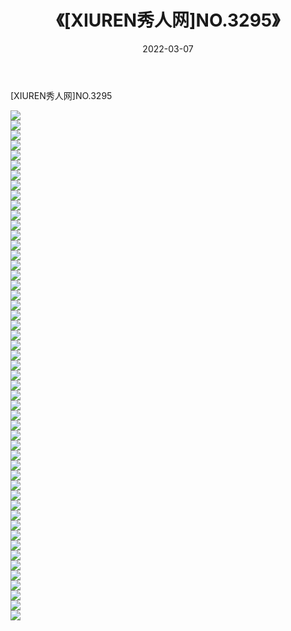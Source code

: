 ﻿---
layout: post
title:  《[XIUREN秀人网]NO.3295》
date:   2022-03-07
img: http://img.660000.xyz/Sharelink/秀人网/秀人网第04部分/[XIUREN秀人网]NO.3295/000.jpg
categories: [美女, 清纯, 唯美]
---

[XIUREN秀人网]NO.3295

 ![](http://img.660000.xyz/Sharelink/秀人网/秀人网第04部分/[XIUREN秀人网]NO.3295/001.jpg) <br>![](http://img.660000.xyz/Sharelink/秀人网/秀人网第04部分/[XIUREN秀人网]NO.3295/002.jpg) <br>![](http://img.660000.xyz/Sharelink/秀人网/秀人网第04部分/[XIUREN秀人网]NO.3295/003.jpg) <br>![](http://img.660000.xyz/Sharelink/秀人网/秀人网第04部分/[XIUREN秀人网]NO.3295/004.jpg) <br>![](http://img.660000.xyz/Sharelink/秀人网/秀人网第04部分/[XIUREN秀人网]NO.3295/005.jpg) <br>![](http://img.660000.xyz/Sharelink/秀人网/秀人网第04部分/[XIUREN秀人网]NO.3295/006.jpg) <br>![](http://img.660000.xyz/Sharelink/秀人网/秀人网第04部分/[XIUREN秀人网]NO.3295/007.jpg) <br>![](http://img.660000.xyz/Sharelink/秀人网/秀人网第04部分/[XIUREN秀人网]NO.3295/008.jpg) <br>![](http://img.660000.xyz/Sharelink/秀人网/秀人网第04部分/[XIUREN秀人网]NO.3295/009.jpg) <br>![](http://img.660000.xyz/Sharelink/秀人网/秀人网第04部分/[XIUREN秀人网]NO.3295/010.jpg) <br>![](http://img.660000.xyz/Sharelink/秀人网/秀人网第04部分/[XIUREN秀人网]NO.3295/011.jpg) <br>![](http://img.660000.xyz/Sharelink/秀人网/秀人网第04部分/[XIUREN秀人网]NO.3295/012.jpg) <br>![](http://img.660000.xyz/Sharelink/秀人网/秀人网第04部分/[XIUREN秀人网]NO.3295/013.jpg) <br>![](http://img.660000.xyz/Sharelink/秀人网/秀人网第04部分/[XIUREN秀人网]NO.3295/014.jpg) <br>![](http://img.660000.xyz/Sharelink/秀人网/秀人网第04部分/[XIUREN秀人网]NO.3295/015.jpg) <br>![](http://img.660000.xyz/Sharelink/秀人网/秀人网第04部分/[XIUREN秀人网]NO.3295/016.jpg) <br>![](http://img.660000.xyz/Sharelink/秀人网/秀人网第04部分/[XIUREN秀人网]NO.3295/017.jpg) <br>![](http://img.660000.xyz/Sharelink/秀人网/秀人网第04部分/[XIUREN秀人网]NO.3295/018.jpg) <br>![](http://img.660000.xyz/Sharelink/秀人网/秀人网第04部分/[XIUREN秀人网]NO.3295/019.jpg) <br>![](http://img.660000.xyz/Sharelink/秀人网/秀人网第04部分/[XIUREN秀人网]NO.3295/020.jpg) <br>![](http://img.660000.xyz/Sharelink/秀人网/秀人网第04部分/[XIUREN秀人网]NO.3295/021.jpg) <br>![](http://img.660000.xyz/Sharelink/秀人网/秀人网第04部分/[XIUREN秀人网]NO.3295/022.jpg) <br>![](http://img.660000.xyz/Sharelink/秀人网/秀人网第04部分/[XIUREN秀人网]NO.3295/023.jpg) <br>![](http://img.660000.xyz/Sharelink/秀人网/秀人网第04部分/[XIUREN秀人网]NO.3295/024.jpg) <br>![](http://img.660000.xyz/Sharelink/秀人网/秀人网第04部分/[XIUREN秀人网]NO.3295/025.jpg) <br>![](http://img.660000.xyz/Sharelink/秀人网/秀人网第04部分/[XIUREN秀人网]NO.3295/026.jpg) <br>![](http://img.660000.xyz/Sharelink/秀人网/秀人网第04部分/[XIUREN秀人网]NO.3295/027.jpg) <br>![](http://img.660000.xyz/Sharelink/秀人网/秀人网第04部分/[XIUREN秀人网]NO.3295/028.jpg) <br>![](http://img.660000.xyz/Sharelink/秀人网/秀人网第04部分/[XIUREN秀人网]NO.3295/029.jpg) <br>![](http://img.660000.xyz/Sharelink/秀人网/秀人网第04部分/[XIUREN秀人网]NO.3295/030.jpg) <br>![](http://img.660000.xyz/Sharelink/秀人网/秀人网第04部分/[XIUREN秀人网]NO.3295/031.jpg) <br>![](http://img.660000.xyz/Sharelink/秀人网/秀人网第04部分/[XIUREN秀人网]NO.3295/032.jpg) <br>![](http://img.660000.xyz/Sharelink/秀人网/秀人网第04部分/[XIUREN秀人网]NO.3295/033.jpg) <br>![](http://img.660000.xyz/Sharelink/秀人网/秀人网第04部分/[XIUREN秀人网]NO.3295/034.jpg) <br>![](http://img.660000.xyz/Sharelink/秀人网/秀人网第04部分/[XIUREN秀人网]NO.3295/035.jpg) <br>![](http://img.660000.xyz/Sharelink/秀人网/秀人网第04部分/[XIUREN秀人网]NO.3295/036.jpg) <br>![](http://img.660000.xyz/Sharelink/秀人网/秀人网第04部分/[XIUREN秀人网]NO.3295/037.jpg) <br>![](http://img.660000.xyz/Sharelink/秀人网/秀人网第04部分/[XIUREN秀人网]NO.3295/038.jpg) <br>![](http://img.660000.xyz/Sharelink/秀人网/秀人网第04部分/[XIUREN秀人网]NO.3295/039.jpg) <br>![](http://img.660000.xyz/Sharelink/秀人网/秀人网第04部分/[XIUREN秀人网]NO.3295/040.jpg) <br>![](http://img.660000.xyz/Sharelink/秀人网/秀人网第04部分/[XIUREN秀人网]NO.3295/041.jpg) <br>![](http://img.660000.xyz/Sharelink/秀人网/秀人网第04部分/[XIUREN秀人网]NO.3295/042.jpg) <br>![](http://img.660000.xyz/Sharelink/秀人网/秀人网第04部分/[XIUREN秀人网]NO.3295/043.jpg) <br>![](http://img.660000.xyz/Sharelink/秀人网/秀人网第04部分/[XIUREN秀人网]NO.3295/044.jpg) <br>![](http://img.660000.xyz/Sharelink/秀人网/秀人网第04部分/[XIUREN秀人网]NO.3295/045.jpg) <br>![](http://img.660000.xyz/Sharelink/秀人网/秀人网第04部分/[XIUREN秀人网]NO.3295/046.jpg) <br>![](http://img.660000.xyz/Sharelink/秀人网/秀人网第04部分/[XIUREN秀人网]NO.3295/047.jpg) <br>![](http://img.660000.xyz/Sharelink/秀人网/秀人网第04部分/[XIUREN秀人网]NO.3295/048.jpg) <br>![](http://img.660000.xyz/Sharelink/秀人网/秀人网第04部分/[XIUREN秀人网]NO.3295/049.jpg) <br>![](http://img.660000.xyz/Sharelink/秀人网/秀人网第04部分/[XIUREN秀人网]NO.3295/050.jpg) <br>![](http://img.660000.xyz/Sharelink/秀人网/秀人网第04部分/[XIUREN秀人网]NO.3295/051.jpg) <br>